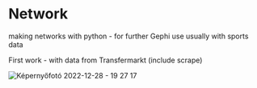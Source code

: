 # Network
making networks with python - for further Gephi use usually with sports data


First work - with data from Transfermarkt (include scrape)

![Képernyőfotó 2022-12-28 - 19 27 17](https://user-images.githubusercontent.com/66861232/211093799-ba439e93-1cb8-466f-81fd-363493b6bd31.png)

